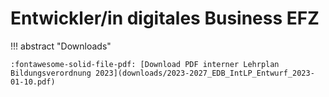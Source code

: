 # Entwickler/in digitales Business EFZ

!!! abstract "Downloads"

    :fontawesome-solid-file-pdf: [Download PDF interner Lehrplan Bildungsverordnung 2023](downloads/2023-2027_EDB_IntLP_Entwurf_2023-01-10.pdf)